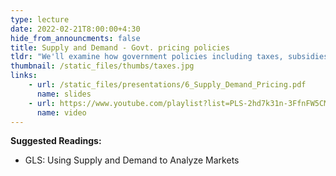 ```yaml
---
type: lecture
date: 2022-02-21T8:00:00+4:30
hide_from_announcments: false
title: Supply and Demand - Govt. pricing policies 
tldr: "We'll examine how government policies including taxes, subsidies and price controls impact economic welfare and market outcomes "
thumbnail: /static_files/thumbs/taxes.jpg
links: 
    - url: /static_files/presentations/6_Supply_Demand_Pricing.pdf
      name: slides
    - url: https://www.youtube.com/playlist?list=PLS-2hd7k31n-3FfnFW5CMUHuwxSfcRekq
      name: video
---
```

**Suggested Readings:**
- GLS: Using Supply and Demand to Analyze Markets

